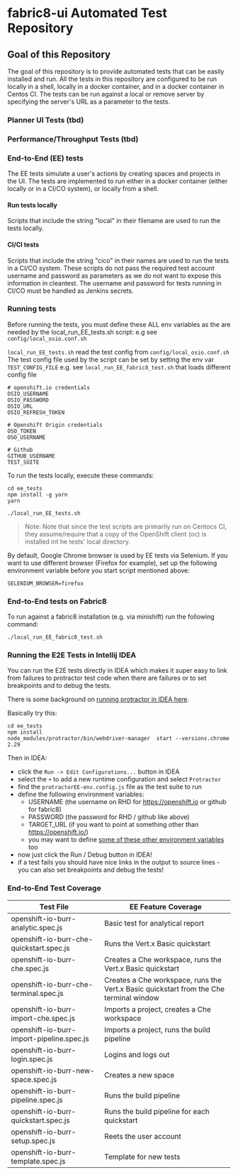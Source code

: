 # fabric8-ui Automated Test Repository

## Goal of this Repository

The goal of this repository is to provide automated tests that can be easily
installed and run. All the tests in this repository are configured to be run
locally in a shell, locally in a docker container, and in a docker container in
Centos CI. The tests can be run against a local or remove server by specifying
the server's URL as a parameter to the tests.

### Planner UI Tests (tbd)

### Performance/Throughput Tests (tbd)

### End-to-End (EE) tests


The EE tests simulate a user's actions by creating spaces and projects in the
UI. The tests are implemented to run either in a docker container (either
locally or in a CI/CO system), or locally from a shell.

#### Run tests locally ####

Scripts that include the string "local" in their filename are used to run
the tests locally.

#### CI/CI tests ####

Scripts that include the string "cico" in their names are used to run the tests
in a CI/CO system. These scripts do not pass the required test account username
and password as parameters as we do not want to expose this information in
cleantest. The username and password for tests running in CI/CO must be handled
as Jenkins secrets.

### Running tests ####

Before running the tests, you must define these ALL env variables as the are
needed by the local_run_EE_tests.sh script: e.g see `config/local_osio.conf.sh`

`local_run_EE_tests.sh` read the test config from `config/local_osio.conf.sh`
The test config file used by the script can be set by setting the env var
`TEST_CONFIG_FILE` e.g. see `local_run_EE_fabric8_test.sh` that loads different
config file

```
# openshift.io credentials
OSIO_USERNAME
OSIO_PASSWORD
OSIO_URL
OSIO_REFRESH_TOKEN

# Openshift Origin credentials
OSO_TOKEN
OSO_USERNAME

# Github
GITHUB_USERNAME
TEST_SUITE
```

To run the tests locally, execute these commands:

```
cd ee_tests
npm install -g yarn
yarn

./local_run_EE_tests.sh
```

> Note: Note that since the test scripts are primarily run on Centocs CI, they
> assume/require that a copy of the OpenShift client (oc) is installed int he
> tests' local directory.

By default, Google Chrome browser is used by EE tests via Selenium. If you want
to use different browser (Firefox for example), set up the following environment
variable before you start script mentioned above:

```
SELENIUM_BROWSER=firefox
```

### End-to-End tests on Fabric8

To run against a fabric8 installation (e.g. via minishift) run the following command:


```
./local_run_EE_fabric8_test.sh
```

### Running the E2E Tests in Intellij IDEA

You can run the E2E tests directly in IDEA which makes it super easy to link
from failures to protractor test code when there are failures or to set
breakpoints and to debug the tests.

There is some background on [running protractor in IDEA here](https://www.jetbrains.com/help/idea/run-debug-configuration-protractor.html).

Basically try this:

```
cd ee_tests
npm install
node_modules/protractor/bin/webdriver-manager  start --versions.chrome 2.29
```

Then in IDEA:

* click the `Run -> Edit Configurations...` button in IDEA
* select the `+` to add a new runtime configuration and select `Protractor`
* find the `protractorEE-env.config.js` file as the test suite to run
* define the following environment variables:
  * USERNAME (the username on RHD for https://openshift.io or github for fabric8)
  * PASSWORD (the password for RHD / github like above)
  * TARGET_URL (if you want to point at something other than https://openshift.io/)
  * you may want to define [some of these other environment variables](https://github.com/fabric8io/fabric8-test/blob/master/ee_tests/protractorEE-env.config.js#L17) too
* now just click the Run / Debug button in IDEA!
* if a test fails you should have nice links in the output to source lines - you can also set breakpoints and debug the tests!

### End-to-End Test Coverage


| Test File  | EE Feature Coverage |
| ---------- | ------------------- |
| openshift-io-burr-analytic.spec.js | Basic test for analytical report
| openshift-io-burr-che-quickstart.spec.js | Runs the Vert.x Basic quickstart
| openshift-io-burr-che.spec.js | Creates a Che workspace, runs the Vert.x Basic quickstart
| openshift-io-burr-che-terminal.spec.js | Creates a Che workspace, runs the Vert.x Basic quickstart from the Che terminal window
| openshift-io-burr-import-che.spec.js | Imports a project, creates a Che workspace
| openshift-io-burr-import-pipeline.spec.js | Imports a project, runs the build pipeline
| openshift-io-burr-login.spec.js | Logins and logs out
| openshift-io-burr-new-space.spec.js | Creates a new space
| openshift-io-burr-pipeline.spec.js | Runs the build pipeline
| openshift-io-burr-quickstart.spec.js | Runs the build pipeline for each quickstart
| openshift-io-burr-setup.spec.js | Reets the user account
| openshift-io-burr-template.spec.js | Template for new tests

